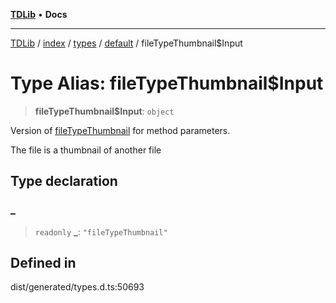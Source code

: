 [**TDLib**](../../../../../../README.md) • **Docs**

***

[TDLib](../../../../../../modules.md) / [index](../../../../../README.md) / [types](../../../README.md) / [default](../README.md) / fileTypeThumbnail$Input

# Type Alias: fileTypeThumbnail$Input

> **fileTypeThumbnail$Input**: `object`

Version of [fileTypeThumbnail](fileTypeThumbnail.md) for method parameters.

The file is a thumbnail of another file

## Type declaration

### \_

> `readonly` **\_**: `"fileTypeThumbnail"`

## Defined in

dist/generated/types.d.ts:50693
